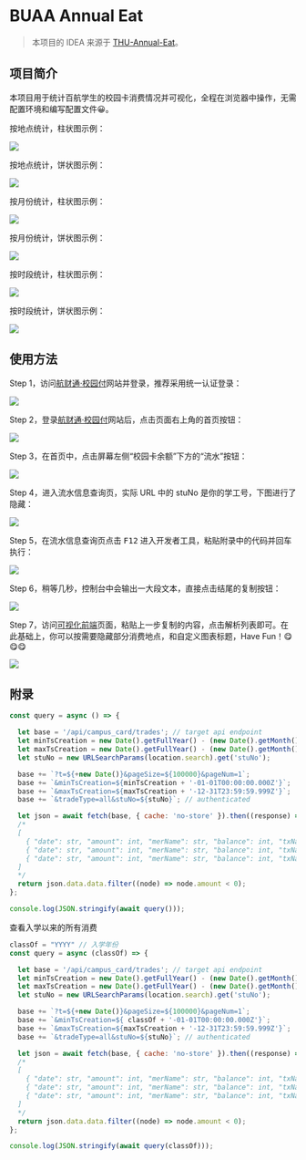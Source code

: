 # BUAA Annual Eat

> 本项目的 IDEA 来源于 [THU-Annual-Eat](https://github.com/leverimmy/THU-Annual-Eat)。

## 项目简介

本项目用于统计百航学生的校园卡消费情况并可视化，全程在浏览器中操作，无需配置环境和编写配置文件😀。

按地点统计，柱状图示例：

![](/demo/img-1.png)

按地点统计，饼状图示例：

![](/demo/img-2.png)

按月份统计，柱状图示例：

![](/demo/img-3.png)

按月份统计，饼状图示例：

![](/demo/img-4.png)

按时段统计，柱状图示例：

![](/demo/img-5.png)

按时段统计，饼状图示例：

![](/demo/img-6.png)

## 使用方法

Step 1，访问[航财通·校园付](https://cc-pay.cn/login)网站并登录，推荐采用统一认证登录：

![](/step/img-1.jpg)

Step 2，登录[航财通·校园付](https://cc-pay.cn/login)网站后，点击页面右上角的首页按钮：

![](/step/img-2.jpg)

Step 3，在首页中，点击屏幕左侧“校园卡余额”下方的“流水”按钮：

![](/step/img-3.jpg)

Step 4，进入流水信息查询页，实际 URL 中的 stuNo 是你的学工号，下图进行了隐藏：

![](/step/img-4.jpg)

Step 5，在流水信息查询页点击 <kbd>F12</kbd> 进入开发者工具，粘贴附录中的代码并回车执行：

![](/step/img-5.jpg)

Step 6，稍等几秒，控制台中会输出一大段文本，直接点击结尾的复制按钮：

![](/step/img-6.jpg)

Step 7，访问[可视化前端](https://chenrt-ggx.github.io/BUAA-Annual-Eat)页面，粘贴上一步复制的内容，点击解析列表即可。在此基础上，你可以按需要隐藏部分消费地点，和自定义图表标题，Have Fun！😋😋😋

![](/step/img-7.jpg)

## 附录

```js
const query = async () => {

  let base = '/api/campus_card/trades'; // target api endpoint
  let minTsCreation = new Date().getFullYear() - (new Date().getMonth() < 6 ? 1 : 0);
  let maxTsCreation = new Date().getFullYear() - (new Date().getMonth() < 6 ? 1 : 0);
  let stuNo = new URLSearchParams(location.search).get('stuNo');

  base += `?t=${+new Date()}&pageSize=${100000}&pageNum=1`;
  base += `&minTsCreation=${minTsCreation + '-01-01T00:00:00.000Z'}`;
  base += `&maxTsCreation=${maxTsCreation + '-12-31T23:59:59.999Z'}`;
  base += `&tradeType=all&stuNo=${stuNo}`; // authenticated

  let json = await fetch(base, { cache: 'no-store' }).then((response) => response.json());
  /*
  [
    { "date": str, "amount": int, "merName": str, "balance": int, "txName": str },
    { "date": str, "amount": int, "merName": str, "balance": int, "txName": str },
    { "date": str, "amount": int, "merName": str, "balance": int, "txName": str }
  ]
  */
  return json.data.data.filter((node) => node.amount < 0);
};

console.log(JSON.stringify(await query()));
```

查看入学以来的所有消费

```js
classOf = "YYYY" // 入学年份
const query = async (classOf) => {

  let base = '/api/campus_card/trades'; // target api endpoint
  let minTsCreation = new Date().getFullYear() - (new Date().getMonth() < 6 ? 1 : 0);
  let maxTsCreation = new Date().getFullYear() - (new Date().getMonth() < 6 ? 1 : 0);
  let stuNo = new URLSearchParams(location.search).get('stuNo');

  base += `?t=${+new Date()}&pageSize=${100000}&pageNum=1`;
  base += `&minTsCreation=${ classOf + '-01-01T00:00:00.000Z'}`;
  base += `&maxTsCreation=${maxTsCreation + '-12-31T23:59:59.999Z'}`;
  base += `&tradeType=all&stuNo=${stuNo}`; // authenticated

  let json = await fetch(base, { cache: 'no-store' }).then((response) => response.json());
  /*
  [
    { "date": str, "amount": int, "merName": str, "balance": int, "txName": str },
    { "date": str, "amount": int, "merName": str, "balance": int, "txName": str },
    { "date": str, "amount": int, "merName": str, "balance": int, "txName": str }
  ]
  */
  return json.data.data.filter((node) => node.amount < 0);
};

console.log(JSON.stringify(await query(classOf)));
```
